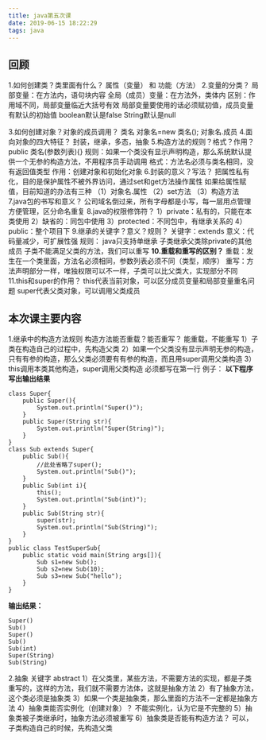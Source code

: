 ```yaml
---
title: java第五次课
date: 2019-06-15 18:22:29
tags: java
---
```

## 回顾
1.如何创建类？类里面有什么？
属性（变量） 和 功能（方法）
2.变量的分类？
局部变量：在方法内，语句块内容
全局（成员）变量：在方法外，类体内
区别：作用域不同，局部变量临近大括号有效
局部变量要使用的话必须赋初值，成员变量有默认的初始值
boolean默认是false String默认是null
<!--more-->
3.如何创建对象？对象的成员调用？
类名 对象名=new 类名();
对象名.成员
4.面向对象的四大特征？
封装，继承，多态，抽象
5.构造方法的规则？格式？作用？
public 类名(参数列表){}
规则：如果一个类没有显示声明构造，那么系统默认提供一个无参的构造方法，不用程序员手动调用
格式：方法名必须与类名相同，没有返回值类型
作用：创建对象和初始化对象
6.封装的意义？写法？
把属性私有化，目的是保护属性不被外界访问，通过set和get方法操作属性
如果给属性赋值，目前知道的办法有三种
（1）对象名.属性
（2）set方法
（3）构造方法
7.java包的书写和意义？
公司域名倒过来，所有字母都是小写，每一层用点管理
方便管理，区分命名重复
8.java的权限修饰符？
1）private：私有的，只能在本类使用
2）缺省的：同包中使用
3）protected：不同包中，有继承关系的
4）public：整个项目下
9.继承的关键字？意义？规则？
关键字：extends
意义：代码量减少，可扩展性强
规则：
java只支持单继承
子类继承父类除private的其他成员
子类不能满足父类的方法，我们可以重写
**10.重载和重写的区别？**
重载：发生在一个类里面，方法名必须相同，参数列表必须不同（类型，顺序）
重写：方法声明部分一样，唯独权限可以不一样，子类可以比父类大，实现部分不同
11.this和super的作用？
this代表当前对象，可以区分成员变量和局部变量重名问题
super代表父类对象，可以调用父类成员
## 本次课主要内容
1.继承中的构造方法规则
构造方法能否重载？能否重写？
能重载，不能重写
1）子类在构造自己的过程中，先构造父类
2）如果一个父类没有显示声明无参的构造，只有有参的构造，那么父类必须要有有参的构造，而且用super调用父类构造
3）this调用本类其他构造，super调用父类构造 必须都写在第一行
例子：
**以下程序写出输出结果**
```
class Super{
    public Super(){
        System.out.println("Super()");
    }
    public Super(String str){
        System.out.println("Super(String)");
    }
}
class Sub extends Super{
    public Sub(){
        //此处省略了super();
        System.out.println("Sub()");
    }
    public Sub(int i){
        this();
        System.out.println("Sub(int)");
    }
    public Sub(String str){
        super(str);
        System.out.println("Sub(String)");
    }
}
public class TestSuperSub{
    public static void main(String args[]){
        Sub s1=new Sub();
        Sub s2=new Sub(10);
        Sub s3=new Sub("hello");
    }
}
```
**输出结果：**
```
Super()
Sub()
Super()
Sub()
Sub(int)
Super(String)
Sub(String)
```
2.抽象 关键字 abstract
1）在父类里，某些方法，不需要方法的实现，都是子类重写的，这样的方法，我们就不需要方法体，这就是抽象方法
2）有了抽象方法，这个类必须是抽象类
3）如果一个类是抽象类，那么里面的方法不一定都是抽象方法
4）抽象类能否实例化（创建对象）？
不能实例化，认为它是不完整的
5）抽象类被子类继承时，抽象方法必须被重写
6）抽象类是否能有构造方法？
可以，子类构造自己的时候，先构造父类